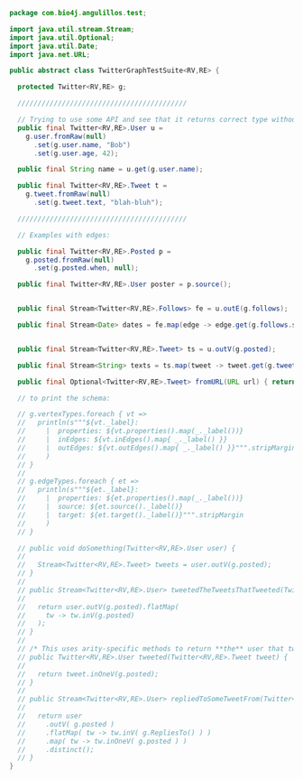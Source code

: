 
```java
package com.bio4j.angulillos.test;

import java.util.stream.Stream;
import java.util.Optional;
import java.util.Date;
import java.net.URL;

public abstract class TwitterGraphTestSuite<RV,RE> {

  protected Twitter<RV,RE> g;

  //////////////////////////////////////////

  // Trying to use some API and see that it returns correct type without any conversions:
  public final Twitter<RV,RE>.User u =
    g.user.fromRaw(null)
      .set(g.user.name, "Bob")
      .set(g.user.age, 42);

  public final String name = u.get(g.user.name);

  public final Twitter<RV,RE>.Tweet t =
    g.tweet.fromRaw(null)
      .set(g.tweet.text, "blah-bluh");

  //////////////////////////////////////////

  // Examples with edges:

  public final Twitter<RV,RE>.Posted p =
    g.posted.fromRaw(null)
      .set(g.posted.when, null);

  public final Twitter<RV,RE>.User poster = p.source();


  public final Stream<Twitter<RV,RE>.Follows> fe = u.outE(g.follows);

  public final Stream<Date> dates = fe.map(edge -> edge.get(g.follows.since));


  public final Stream<Twitter<RV,RE>.Tweet> ts = u.outV(g.posted);

  public final Stream<String> texts = ts.map(tweet -> tweet.get(g.tweet.text));

  public final Optional<Twitter<RV,RE>.Tweet> fromURL(URL url) { return g.tweet.byUrl.find(url); }

  // to print the schema:

  // g.vertexTypes.foreach { vt =>
  //   println(s"""${vt._label}:
  //     |  properties: ${vt.properties().map(_._label())}
  //     |  inEdges: ${vt.inEdges().map{ _._label() }}
  //     |  outEdges: ${vt.outEdges().map{ _._label() }}""".stripMargin
  //     )
  // }
  //
  // g.edgeTypes.foreach { et =>
  //   println(s"""${et._label}:
  //     |  properties: ${et.properties().map(_._label())}
  //     |  source: ${et.source()._label()}
  //     |  target: ${et.target()._label()}""".stripMargin
  //     )
  // }

  // public void doSomething(Twitter<RV,RE>.User user) {
  //
  //   Stream<Twitter<RV,RE>.Tweet> tweets = user.outV(g.posted);
  // }
  //
  // public Stream<Twitter<RV,RE>.User> tweetedTheTweetsThatTweeted(Twitter<RV,RE>.User user) {
  //
  //   return user.outV(g.posted).flatMap(
  //     tw -> tw.inV(g.posted)
  //   );
  // }
  //
  // /* This uses arity-specific methods to return **the** user that tweeted a tweet. */
  // public Twitter<RV,RE>.User tweeted(Twitter<RV,RE>.Tweet tweet) {
  //
  //   return tweet.inOneV(g.posted);
  // }
  //
  // public Stream<Twitter<RV,RE>.User> repliedToSomeTweetFrom(Twitter<RV,RE>.User user) {
  //
  //   return user
  //     .outV( g.posted )
  //     .flatMap( tw -> tw.inV( g.RepliesTo() ) )
  //     .map( tw -> tw.inOneV( g.posted ) )
  //     .distinct();
  // }
}

```




[test/java/com/bio4j/angulillos/Twitter.java]: Twitter.java.md
[test/java/com/bio4j/angulillos/TwitterGraphTestSuite.java]: TwitterGraphTestSuite.java.md
[main/java/com/bio4j/angulillos/TypedElement.java]: ../../../../../main/java/com/bio4j/angulillos/TypedElement.java.md
[main/java/com/bio4j/angulillos/Arity.java]: ../../../../../main/java/com/bio4j/angulillos/Arity.java.md
[main/java/com/bio4j/angulillos/UntypedGraphSchema.java]: ../../../../../main/java/com/bio4j/angulillos/UntypedGraphSchema.java.md
[main/java/com/bio4j/angulillos/AnyElementType.java]: ../../../../../main/java/com/bio4j/angulillos/AnyElementType.java.md
[main/java/com/bio4j/angulillos/UntypedGraph.java]: ../../../../../main/java/com/bio4j/angulillos/UntypedGraph.java.md
[main/java/com/bio4j/angulillos/TypedEdgeIndex.java]: ../../../../../main/java/com/bio4j/angulillos/TypedEdgeIndex.java.md
[main/java/com/bio4j/angulillos/Labeled.java]: ../../../../../main/java/com/bio4j/angulillos/Labeled.java.md
[main/java/com/bio4j/angulillos/TypedVertex.java]: ../../../../../main/java/com/bio4j/angulillos/TypedVertex.java.md
[main/java/com/bio4j/angulillos/TypedEdge.java]: ../../../../../main/java/com/bio4j/angulillos/TypedEdge.java.md
[main/java/com/bio4j/angulillos/TypedVertexIndex.java]: ../../../../../main/java/com/bio4j/angulillos/TypedVertexIndex.java.md
[main/java/com/bio4j/angulillos/conversions.java]: ../../../../../main/java/com/bio4j/angulillos/conversions.java.md
[main/java/com/bio4j/angulillos/TypedVertexQuery.java]: ../../../../../main/java/com/bio4j/angulillos/TypedVertexQuery.java.md
[main/java/com/bio4j/angulillos/QueryPredicate.java]: ../../../../../main/java/com/bio4j/angulillos/QueryPredicate.java.md
[main/java/com/bio4j/angulillos/AnyEdgeType.java]: ../../../../../main/java/com/bio4j/angulillos/AnyEdgeType.java.md
[main/java/com/bio4j/angulillos/TypedGraph.java]: ../../../../../main/java/com/bio4j/angulillos/TypedGraph.java.md
[main/java/com/bio4j/angulillos/AnyProperty.java]: ../../../../../main/java/com/bio4j/angulillos/AnyProperty.java.md
[main/java/com/bio4j/angulillos/AnyVertexType.java]: ../../../../../main/java/com/bio4j/angulillos/AnyVertexType.java.md
[main/java/com/bio4j/angulillos/TypedElementIndex.java]: ../../../../../main/java/com/bio4j/angulillos/TypedElementIndex.java.md
[main/java/com/bio4j/angulillos/Property.java]: ../../../../../main/java/com/bio4j/angulillos/Property.java.md